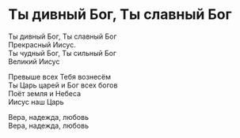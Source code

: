 # Ты дивный Бог, Ты славный Бог
Ты дивный Бог, Ты славный Бог  
Прекрасный Иисус.  
Ты чудный Бог, Ты сильный Бог  
Великий Иисус  
  
Превыше всех Тебя вознесём  
Ты Царь царей и Бог всех богов  
Поёт земля и Небеса  
Иисус наш Царь  
  
Вера, надежда, любовь  
Вера, надежда, любовь  
